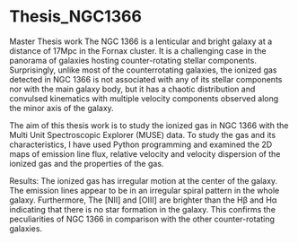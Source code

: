 # Thesis_NGC1366
Master Thesis work
The NGC 1366 is a lenticular and bright galaxy at a distance of 17Mpc in the Fornax cluster. It is a challenging case in the panorama of galaxies hosting
counter-rotating stellar components. Surprisingly, unlike most of the counterrotating galaxies, the ionized gas detected in NGC 1366 is not associated
with any of its stellar components nor with the main galaxy body, but it has a chaotic distribution and convulsed kinematics with multiple velocity
components observed along the minor axis of the galaxy.

The aim of this thesis work is to study the ionized gas in NGC 1366 with the Multi Unit Spectroscopic Explorer (MUSE) data. To study the gas and its
characteristics, I have used Python programming and examined the 2D maps of emission line flux, relative velocity and velocity dispersion of the ionized
gas and the properties of the gas.

Results: The ionized gas has irregular motion at the center of the galaxy. The emission lines appear to be in an irregular spiral pattern in the whole
galaxy. Furthermore, The [NII] and [OIII] are brighter than the Hβ and Hα indicating that there is no star formation in the galaxy. This confirms
the peculiarities of NGC 1366 in comparison with the other counter-rotating galaxies. 
